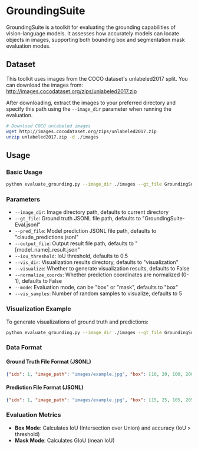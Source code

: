 # GroundingSuite

GroundingSuite is a toolkit for evaluating the grounding capabilities of vision-language models. It assesses how accurately models can locate objects in images, supporting both bounding box and segmentation mask evaluation modes.

## Dataset

This toolkit uses images from the COCO dataset's unlabeled2017 split. You can download the images from:
http://images.cocodataset.org/zips/unlabeled2017.zip

After downloading, extract the images to your preferred directory and specify this path using the `--image_dir` parameter when running the evaluation.

```bash
# Download COCO unlabeled images
wget http://images.cocodataset.org/zips/unlabeled2017.zip
unzip unlabeled2017.zip -d ./images
```

## Usage

### Basic Usage

```bash
python evaluate_grounding.py --image_dir ./images --gt_file GroundingSuite-Eval.jsonl --pred_file model_predictions.jsonl
```

### Parameters

- `--image_dir`: Image directory path, defaults to current directory
- `--gt_file`: Ground truth JSONL file path, defaults to "GroundingSuite-Eval.jsonl"
- `--pred_file`: Model prediction JSONL file path, defaults to "claude_predictions.jsonl"
- `--output_file`: Output result file path, defaults to "[model_name]_result.json"
- `--iou_threshold`: IoU threshold, defaults to 0.5
- `--vis_dir`: Visualization results directory, defaults to "visualization"
- `--visualize`: Whether to generate visualization results, defaults to False
- `--normalize_coords`: Whether prediction coordinates are normalized (0-1), defaults to False
- `--mode`: Evaluation mode, can be "box" or "mask", defaults to "box"
- `--vis_samples`: Number of random samples to visualize, defaults to 5

### Visualization Example

To generate visualizations of ground truth and predictions:

```bash
python evaluate_grounding.py --image_dir ./images --gt_file GroundingSuite-Eval.jsonl --pred_file model_predictions.jsonl --visualize --vis_dir ./vis_results
```

### Data Format

#### Ground Truth File Format (JSONL)

```json
{"idx": 1, "image_path": "images/example.jpg", "box": [10, 20, 100, 200], "class_id": 0, "label": "dog"}
```

#### Prediction File Format (JSONL)

```json
{"idx": 1, "image_path": "images/example.jpg", "box": [15, 25, 105, 205]}
```

### Evaluation Metrics

- **Box Mode**: Calculates IoU (Intersection over Union) and accuracy (IoU > threshold)
- **Mask Mode**: Calculates GIoU (mean IoU)
